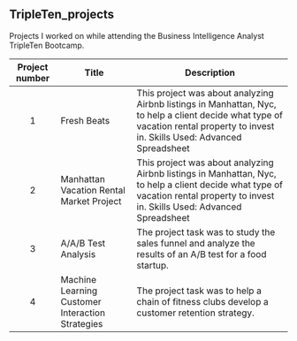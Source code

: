 ## TripleTen_projects
Projects I worked on while attending the Business Intelligence Analyst TripleTen Bootcamp.


| Project number | Title | Description |
| :-----------: | ----------- |----------- |
| 1 | Fresh Beats| This project was about analyzing Airbnb listings in Manhattan, Nyc, to help a client decide what type of vacation rental property to invest in. Skills Used: Advanced Spreadsheet  |
| 2 | Manhattan Vacation Rental Market Project| This project was about analyzing Airbnb listings in Manhattan, Nyc, to help a client decide what type of vacation rental property to invest in. Skills Used: Advanced Spreadsheet |
| 3 | A/A/B Test Analysis | The project task was to study the sales funnel and analyze the results of an A/B test for a food startup. |
| 4 | Machine Learning Customer Interaction Strategies | The project task was to help a chain of fitness clubs develop a customer retention strategy. |
